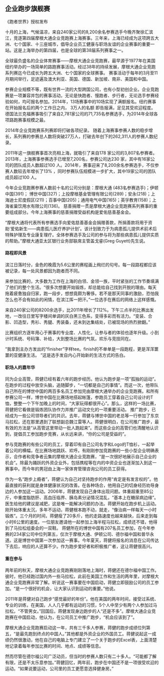 ## 企业跑步旗舰赛

<div class="article__time-byline">
	<p class="article__byline">《跑者世界》授权发布</p>
	<time class="article__timestamp"></time>
</div>

十月的上海，气候温凉，来自240家公司的8,200余名参赛选手今晚齐聚徐汇滨江，竞逐第四届摩根大通企业竞跑赛上海赛事。三年来，上海已经成为这项跨五大洲、七个国家、十三座城市，倡导企业员工健康与职场友谊的企业赛事的重要一站。这是上海举办的第四届，也是全球的第38届系列赛事之一。

全球最负盛名的企业体育赛事——摩根大通企业竞跑赛，最早源于1977年在美国纽约举办的一场简单的路跑赛事活动。经过38年的持续发展，摩根大通企业竞跑系列赛迄今已成长为跨五大洲、七个国家的全球赛事。 赛事活动于每年的3月至11月期间举行，足迹遍及澳大利亚、英国、德国、新加坡、南非、美国和中国。

参赛企业规模不等，既有世界一流的大型跨国公司，也有小型初创企业。企业竞跑赛是一项兼容并包的赛事活动，无论是快跑者、慢跑者、步行者，无论选手参赛经验如何，均可报名参加。2014年，13场赛事中的10场实现了满额报名。纽约赛事在开始报名后的两个工作日之内， 3万人的名额 即告报满，足见其受欢迎程度。德国法兰克福赛事吸引了来自2,781家公司的71,735名参赛选手，为2014年全球各项路跑赛事规模之最。

2014年企业竞跑赛系列赛即将打破各项纪录。 随着上海赛事参赛人数的稳步增长，系列赛的参赛总人数将突破27万人，打破去年创下的262,311人的参赛人数纪录。

2011年这一旗舰赛事首次亮相上海，就吸引了来自178 家公司的3,807名参赛者。2013年，上海赛事参赛选手已增至7,200名，参赛公司达230 家，其中有16家公司的团队成员人数超过100 人。2014年，赛事迎来了8,200余名参赛选手，不仅参赛人数较去年增长了13% ，同时参赛队伍规模进一步扩大，其中19家公司的团队成员超过100 人。

今年企业竞跑赛参赛人数前十名的公司分别是：摩根大通 (483名参赛选手)；伊顿中国(391)； 博世中国(327)；上投摩根基金管理有限公司(289)；安永(218)；上海迪士尼度假区(211)；百事中国(205)；通用电气中国(165)；英孚教育(158)；上海雀巢饮用水有限公司(136)。
慈善捐赠一贯是摩根大通企业竞跑赛系列赛事的重要组成部分。今年上海赛事的慈善捐赠受益机构是爱佑慈善基金会。

“摩根大通将代表所有参赛选手向爱佑慈善基金会捐赠善款，所捐善款将用于资助‘爱佑新生——病患孤儿医疗养护计划’。该计划致力于为病患孤儿提供术前术后特殊护理及专业康复理疗。全体参赛选手及公司的参与将为那些病患孤儿提供实质的帮助。”摩根大通亚太区银行业务部联席主管盖戈睿(Greg Guyett)先生说。 

#### 路程即风景

滨江日落时分，金色的晚霞为5.6公里的赛程画上绚烂的句号。每一段路程都应该被记录，每一处风景都因为跑者而不同。

来参加比赛的，大多数为工作在上海的白领、金领一族，平时紧张的工作节奏填满了他们的整个生活。“很多次想要开始锻炼，却总能给自己找到开脱的理由。每天拖着疲惫独自归家，跑一段步，想想竟颇为奢侈。若不是那天同事的激励，恐怕我怎么也不会有如此的闲情，在滨江挥一把汗。”一位选手在赛后的网络上这样感慨。

来自240家公司的8200余选手，比2011年增长了112%。下午三点半的比赛出发地，一改往日里写字楼间单调的灰白黑三色系，变得多彩而有活力。“变装、合影、凹造型，秀衫、秀腿、秀装备，还未到达集结处，已被现场的热烈掀翻。”

比赛组织方逐年用心于赛事的专业度、人性化，让参与者的体验也逐年升级。小到计时系统、号码簿、补给，大到整场比赛的气氛，欢乐与竞技同在。

“我拿到主办方发出的“finisher”字样tee。finish的不单单是一段跑程，更是浑浑噩噩的亚健康生活。 ”这是选手发自内心开始新的生活方式的告白。


#### 职场人的嘉年华

同为企业高管，蒋健已经有着六年的跑步经历。他认为跑步是一项“孤独的运动”。在跑步的过程中放空头脑，追随脚步，“一切都是自己的事情”。而这一次，他带队自己所在的博世中国的两百多名员工参加完由摩根大通举办的企业竞跑赛。和所有参赛公司一样，博世中国在比赛场地搭起帐篷，参跑员工穿着自己公司设计的T恤，整整一个下午加晚上的时间，“大家玩得都很开心”。那么，这样的一场比赛，蒋健把它看做是锻炼团队协作力并推广运动文化的一项重要活动。
推广跑步，已经成为一些公司领导者们的共识。去年，蒋健与博世中国的老总等一行参加了东京马拉松，还在那里遇到了联想副总魏江雷等人。蒋健很明白，在公司推广跑步，最有效的方法是“从高管这里带动一批人跑起来”。而这些企业的高管们也清醒地认识到，提倡员工参加跑步竞赛，从长远来讲，“你的公司是受益的”。

参与竞跑赛的有些公司的员工，穿着印有自己公司名字和Logo的T恤衫，一起举着公司的横幅，在比赛场地跳跃、欢呼。有刚刚参加竞跑赛的一些小型企业明确表示，合作者和竞争者云集的摩根大通企业竞跑赛，“是一次很好地展示自己企业的机会”。除最为踊跃的外资企业外，包括携程等在内的中资企业也逐渐加入到这一赛事中。而今年的男冠由上海一家体育管理咨询公司的员工获得。

作为一名“跑步上瘾者”，蒋健认为自己对坚持跑步的作用“肯定是有发言权的”。他最直接的获利就是身体健康状况的改善。在各种场合，他用自己的切身经历劝导身边的人参加这一运动。2006年，蒋健发现自己身体出现问题。体重超重至85公斤，中重度脂肪肝、高血压临界、胰岛素分泌情况混乱，“基本上在糖尿病边缘”。医生给他的建议是减肥，这是唯一能解决问题的办法。蒋健开始在跑步机上运动。刚开始体重太沉，多年不运动，蒋健根本跑不动，就走，“像治病一样每天一小时锻炼”。三个月的时间，蒋健瘦了20多斤，他的走路速度也越来越快，后来走到每小时6公里的速度。一位朋友邀请他一起参加上海半程马拉松，成绩还不错，他得到了马拉松组委会的一双鞋。
蒋健所在的博世中国有207名员工参加，在今年参赛的234家公司中位列第五，仅次于摩根大通、伊顿公司、德尔福中国和普华永道。这是博世中国第一次参加这一赛事。今年夏天，蒋健将报名的消息在公司传达下去后，响应的人还算不少。作为跑步爱好者和积极推广者，这让蒋健很高兴。


#### 重在参与

两年前的秋天，摩根大通企业竞跑赛刚刚落地上海时，蒋健还在德尔福中国工作。彼时，他已经跑过国内外一些马拉松，此前在美国工作和生活的两年里，对摩根大通企业竞跑赛非常了解。听说这一赛事要在中国启动，蒋健立即鼓励公司的员工参加。“是一个很好的机会，让大家认识到运动的重要。”他说。

2011年是蒋健对自己跑步“感觉最好的年份”。他在美国的两年时间，接受过系统、专业的训练，在美国，人人几乎都有运动的习惯，5个人中至少有两个人参加过马拉松，“不管男女。”回国后，蒋健发现身边跑步的人“还是不多”。摩根大通企业竞跑赛在中国启动，他认为，在公司员工中推广跑步，“机会应该到了”。

摩根大通企业竞跑赛启动这一年，共有三千多人参赛，蒋健的跑步成绩位列第五，“是最先跑到终点的中国人。”其他都是外资企业的外国员工。蒋健说起这一成绩仍然很激动，他在自己的电脑上专门建立了一个关于跑步的Excel表，上面清楚地记录着每年参加比赛的时间、地点、成绩等信息。

然而尽管在德尔福公司广泛动员，但当时的参赛人数只有二十多人。“可能都了解有限，还是不太乐意参加。”蒋健回忆，两年前，跑步在中国还不是一项很受欢迎的运动。“如果说要运动，公司里的员工更愿意选择健身房。”